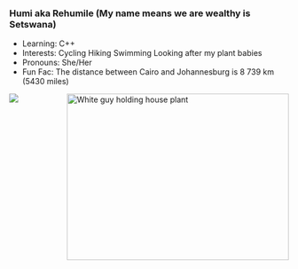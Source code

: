 <div align="left">
  
### Humi aka Rehumile (My name means we are wealthy is Setswana)

  
  -  Learning: C++
  -  Interests: Cycling Hiking Swimming Looking after my plant babies 
  -  Pronouns: She/Her
  -  Fun Fac: The distance between Cairo and Johannesburg is  8 739 km (5430 miles)
 
 </div>
  

<!--
**Humunchi/Humunchi** is a ✨ _special_ ✨ repository because its `README.md` (this file) appears on your GitHub profile.

Here are some ideas to get you started:

- 🔭 I’m currently working on ...
- 🌱 I’m currently learning ...
- 👯 I’m looking to collaborate on ...
- 🤔 I’m looking for help with ...
- 💬 Ask me about ...
- 📫 How to reach me: ...
- 😄 Pronouns: ...
- ⚡ Fun fact: ...
<div align="center">

<img  src="https://github-readme-stats.vercel.app/api/top-langs/?username=Humunchi&layout=compact&theme=blue-green"/>
</div>
-->

<img align="left" src="https://github-readme-stats.vercel.app/api?username=Humunchi&&show_icons=true&theme=blue-green"/>


<img align="right" src="https://media.giphy.com/media/hVsfjWYbNgAzIu573S/giphy.gif" width="400" height="300" alt="White guy holding house plant"/>





